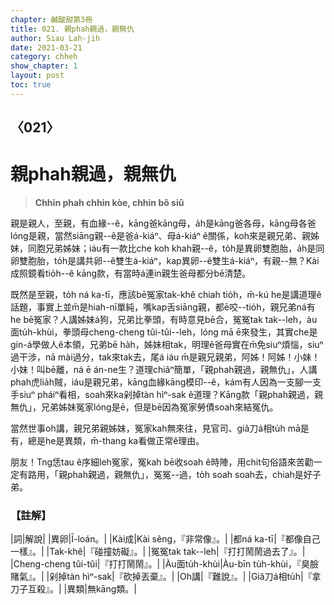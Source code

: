 ```yaml
---
chapter: 鹹酸甜第3冊
title: 021. 親phah親過，親無仇
author: Siau Lah-jih
date: 2021-03-21
category: chheh
show_chapter: 1
layout: post
toc: true
---
```


## 〈021〉
# 親phah親過，親無仇
> **Chhin phah chhin kòe, chhin bô siû**
 
親是親人，至親，有血緣--ê，kāng爸kāng母，a̍h是kāng爸各母，kāng母各爸lóng是親，當然siāng親--ê是爸á-kiáⁿ、母á-kiáⁿ ê關係，koh來是親兄弟、親姊妹，同胞兄弟姊妹；iáu有一款比che koh khah親--ê，to̍h是異卵雙胞胎，a̍h是同卵雙胞胎，to̍h是講共卵--ê雙生á-kiáⁿ，kap異卵--ê雙生á-kiáⁿ，有親--無？Kài成照鏡看tio̍h--ê kāng款，有當時á連in親生爸母都分bē清楚。

既然是至親，to̍h ná ka-tī，應該bē冤家tak-khê chiah tio̍h，m̄-kú he是講道理ê話題，事實上並m̄是hiah-nī單純，嘴kap舌siāng親，都ē咬--tio̍h，親兄弟ná有he bē冤家？人講姊妹á狗，兄弟比拳頭，有時意見bē合，冤冤tak tak--leh，àu面tu̍h-khùi，拳頭母cheng-cheng tûi-tûi--leh，lóng mā ē來發生，其實che是gín-á學做人ê本領，兄弟bē ha̍h，姊妹相tak，明理ê爸母實在m̄免siuⁿ煩惱，siuⁿ過干涉，nā mài過分，tak來tak去，尾á iáu m̄是親兄親弟，阿姊！阿姊！小妹！小妹！叫bē離，ná ē án-ne生？道理chiâⁿ簡單，「親phah親過，親無仇」，人講phah虎lia̍h賊，iáu是親兄弟，kāng血緣kāng模印--ê，kám有人因為一支腳一支手siuⁿ pháiⁿ看相，soah來ka剁掉tàn hìⁿ-sak ê道理？Kāng款「親phah親過，親無仇」，兄弟姊妹冤家lóng是ē，但是bē因為冤家勞債soah來結冤仇。

當然世事oh講，親兄弟親姊妺，冤家kah無來往，見官司、giâ刀á相tu̍h mā是有，總是he是異類，m̄-thang ka看做正常ê理由。

朋友！Tng恁tau ê序細leh冤家，冤kah bē收soah ê時陣，用chit句俗語來苦勸一定有路用，「親phah親過，親無仇」，冤冤--過，to̍h soah soah去，chiah是好子弟。

 
### 【註解】

|詞|解說|
|異卵|Ī-loán。|
|Kài成|Kài sêng，『非常像』。|
|都ná ka-tī|『都像自己一樣』。|
|Tak-khê|『碰撞妨礙』。|
|冤冤tak tak--leh|『打打鬧鬧過去了』。|
|Cheng-cheng tûi-tûi|『打打鬧鬧』。|
|Àu面tu̍h-khùi|Àu-bīn tu̍h-khùi，『臭臉賭氣』。|
|剁掉tàn hìⁿ-sak|『砍掉丟棄』。|
|Oh講|『難說』。|
|Giâ刀á相tu̍h|『拿刀子互殺』。|
|異類|無kāng類。|
